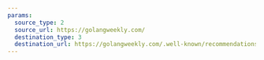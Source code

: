 ```yaml
---
params:
  source_type: 2
  source_url: https://golangweekly.com/
  destination_type: 3
  destination_url: https://golangweekly.com/.well-known/recommendations.opml
---
```

